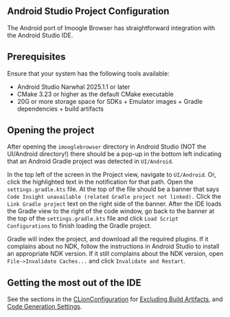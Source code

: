 ## Android Studio Project Configuration

The Android port of Imoogle Browser has straightforward integration with the Android Studio IDE.

## Prerequisites

Ensure that your system has the following tools available:

- Android Studio Narwhal 2025.1.1 or later
- CMake 3.23 or higher as the default CMake executable
- 20G or more storage space for SDKs + Emulator images + Gradle dependencies + build artifacts

## Opening the project

After opening the ``imooglebrowser`` directory in Android Studio (NOT the UI/Android directory!)
there should be a pop-up in the bottom left indicating that an Android Gradle project was detected
in ``UI/Android``.

In the top left of the screen in the Project view, navigate to ``UI/Android``. Or, click the
highlighted text in the notification for that path. Open the ``settings.gradle.kts`` file. At the
top of the file should be a banner that says ``Code Insight unavailable (related Gradle project not
linked).`` Click the ``Link Gradle project`` text on the right side of the banner. After the IDE
loads the Gradle view to the right of the code window, go back to the banner at the top of the
``settings.gradle.kts`` file and click ``Load Script Configurations`` to finish loading the Gradle
project.

Gradle will index the project, and download all the required plugins. If it complains about no NDK,
follow the instructions in Android Studio to install an appropriate NDK version. If it still
complains about the NDK version, open ``File->Invalidate Caches...`` and click  ``Invalidate and
Restart``.

## Getting the most out of the IDE

See the sections in the [CLionConfiguration](CLionConfiguration.md) for [Excluding Build Artifacts](CLionConfiguration.md#excluding-build-artifacts),
and [Code Generation Settings](CLionConfiguration.md#code-generation-settings).
